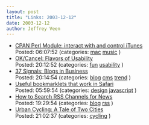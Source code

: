 ```yaml
--- 
layout: post
title: "Links: 2003-12-12"
date: 2003-12-12
author: Jeffrey Veen
---
```

<ul>
    <li><a href="http://search.cpan.org/~bdfoy/Mac-iTunes-0.82/lib/iTunes.pm">CPAN Perl Module: interact with and control iTunes</a><br /><span class="link-meta">Posted: 06:07:52 (categories: <a href="http://del.icio.us/veen/mac">mac</a> <a href="http://del.icio.us/veen/music">music</a> )</span></li>
    <li><a href="http://www.ok-cancel.com/archives/week_2003_11_28.html">OK/Cancel: Flavors of Usability</a><br /><span class="link-meta">Posted: 20:12:52 (categories: <a href="http://del.icio.us/veen/fun">fun</a> <a href="http://del.icio.us/veen/usability">usability</a> )</span></li>
    <li><a href="http://www.37signals.com/blogprez/">37 Signals: Blogs in Business</a><br /><span class="link-meta">Posted: 20:14:54 (categories: <a href="http://del.icio.us/veen/blog">blog</a> <a href="http://del.icio.us/veen/cms">cms</a> <a href="http://del.icio.us/veen/trend">trend</a> )</span></li>
    <li><a href="http://www.andybudd.com/blog/bookmarklets.html">Useful bookmarklets that work in Safari</a><br /><span class="link-meta">Posted: 05:59:54 (categories: <a href="http://del.icio.us/veen/design">design</a> <a href="http://del.icio.us/veen/javascript">javascript</a> )</span></li>
    <li><a href="http://gils.utah.gov/rss/rsssearchworkshop.html">How to Search RSS Channels for News</a><br /><span class="link-meta">Posted: 19:29:54 (categories: <a href="http://del.icio.us/veen/blog">blog</a> <a href="http://del.icio.us/veen/rss">rss</a> )</span></li>
    <li><a href="http://www.metropolismag.com/html/urbanjournal_1203/urbancycling.html">Urban Cycling: A Tale of Two Cities</a><br /><span class="link-meta">Posted: 21:02:37 (categories: <a href="http://del.icio.us/veen/cycling">cycling</a> )</span></li>
  </ul>

&#8203;